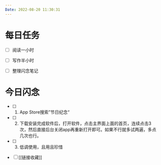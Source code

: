 ```yaml
---
Date: 2022-08-20 11:30:31
---
```


# 每日任务
- [ ] 阅读一小时
- [ ] 写作半小时
- [ ] 整理闪念笔记


# 今日闪念
- [ ] 1. App Store搜索”节日纪念“
- [ ] 2. 下载安装完成软件后，打开软件，点击主界面上面的首页，连续点击3次，然后直接后台关闭app再重新打开即可。如果不行就多试两遍，多点几次也行。  
- [ ] 3. 低调使用，且用且珍惜
- [ ] [[链接收藏]]


